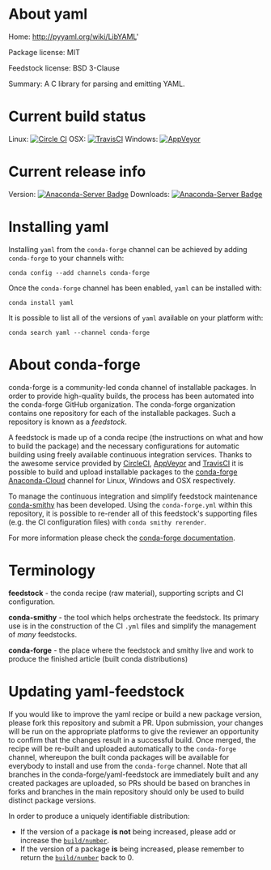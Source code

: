 About yaml
==========

Home: http://pyyaml.org/wiki/LibYAML'

Package license: MIT

Feedstock license: BSD 3-Clause

Summary: A C library for parsing and emitting YAML.



Current build status
====================

Linux: [![Circle CI](https://circleci.com/gh/conda-forge/yaml-feedstock.svg?style=shield)](https://circleci.com/gh/conda-forge/yaml-feedstock)
OSX: [![TravisCI](https://travis-ci.org/conda-forge/yaml-feedstock.svg?branch=master)](https://travis-ci.org/conda-forge/yaml-feedstock)
Windows: [![AppVeyor](https://ci.appveyor.com/api/projects/status/github/conda-forge/yaml-feedstock?svg=True)](https://ci.appveyor.com/project/conda-forge/yaml-feedstock/branch/master)

Current release info
====================
Version: [![Anaconda-Server Badge](https://anaconda.org/conda-forge/yaml/badges/version.svg)](https://anaconda.org/conda-forge/yaml)
Downloads: [![Anaconda-Server Badge](https://anaconda.org/conda-forge/yaml/badges/downloads.svg)](https://anaconda.org/conda-forge/yaml)

Installing yaml
===============

Installing `yaml` from the `conda-forge` channel can be achieved by adding `conda-forge` to your channels with:

```
conda config --add channels conda-forge
```

Once the `conda-forge` channel has been enabled, `yaml` can be installed with:

```
conda install yaml
```

It is possible to list all of the versions of `yaml` available on your platform with:

```
conda search yaml --channel conda-forge
```


About conda-forge
=================

conda-forge is a community-led conda channel of installable packages.
In order to provide high-quality builds, the process has been automated into the
conda-forge GitHub organization. The conda-forge organization contains one repository
for each of the installable packages. Such a repository is known as a *feedstock*.

A feedstock is made up of a conda recipe (the instructions on what and how to build
the package) and the necessary configurations for automatic building using freely
available continuous integration services. Thanks to the awesome service provided by
[CircleCI](https://circleci.com/), [AppVeyor](http://www.appveyor.com/)
and [TravisCI](https://travis-ci.org/) it is possible to build and upload installable
packages to the [conda-forge](https://anaconda.org/conda-forge)
[Anaconda-Cloud](http://docs.anaconda.org/) channel for Linux, Windows and OSX respectively.

To manage the continuous integration and simplify feedstock maintenance
[conda-smithy](http://github.com/conda-forge/conda-smithy) has been developed.
Using the ``conda-forge.yml`` within this repository, it is possible to re-render all of
this feedstock's supporting files (e.g. the CI configuration files) with ``conda smithy rerender``.

For more information please check the [conda-forge documentation](https://conda-forge.org/docs/).

Terminology
===========

**feedstock** - the conda recipe (raw material), supporting scripts and CI configuration.

**conda-smithy** - the tool which helps orchestrate the feedstock.
                   Its primary use is in the construction of the CI ``.yml`` files
                   and simplify the management of *many* feedstocks.

**conda-forge** - the place where the feedstock and smithy live and work to
                  produce the finished article (built conda distributions)


Updating yaml-feedstock
=======================

If you would like to improve the yaml recipe or build a new
package version, please fork this repository and submit a PR. Upon submission,
your changes will be run on the appropriate platforms to give the reviewer an
opportunity to confirm that the changes result in a successful build. Once
merged, the recipe will be re-built and uploaded automatically to the
`conda-forge` channel, whereupon the built conda packages will be available for
everybody to install and use from the `conda-forge` channel.
Note that all branches in the conda-forge/yaml-feedstock are
immediately built and any created packages are uploaded, so PRs should be based
on branches in forks and branches in the main repository should only be used to
build distinct package versions.

In order to produce a uniquely identifiable distribution:
 * If the version of a package **is not** being increased, please add or increase
   the [``build/number``](http://conda.pydata.org/docs/building/meta-yaml.html#build-number-and-string).
 * If the version of a package **is** being increased, please remember to return
   the [``build/number``](http://conda.pydata.org/docs/building/meta-yaml.html#build-number-and-string)
   back to 0.